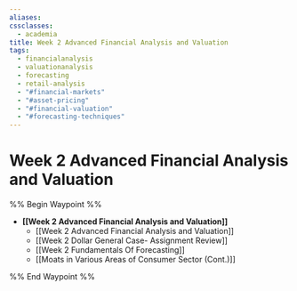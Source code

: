 ```yaml
---
aliases: 
cssclasses:
  - academia
title: Week 2 Advanced Financial Analysis and Valuation
tags:
  - financialanalysis
  - valuationanalysis
  - forecasting
  - retail-analysis
  - "#financial-markets"
  - "#asset-pricing"
  - "#financial-valuation"
  - "#forecasting-techniques"
---
```


# Week 2 Advanced Financial Analysis and Valuation

%% Begin Waypoint %%

- **[[Week 2 Advanced Financial Analysis and Valuation]]**
	- [[Week 2 Advanced Financial Analysis and Valuation]]
	- [[Week 2 Dollar General Case- Assignment Review]]
	- [[Week 2 Fundamentals Of Forecasting]]
	- [[Moats in Various Areas of Consumer Sector (Cont.)]]

%% End Waypoint %%